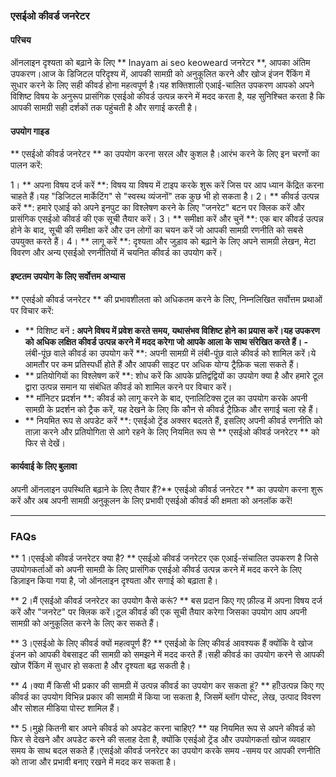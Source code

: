 ### एसईओ कीवर्ड जनरेटर

#### परिचय
ऑनलाइन दृश्यता को बढ़ाने के लिए ** Inayam ai seo keoweard जनरेटर **, आपका अंतिम उपकरण।आज के डिजिटल परिदृश्य में, आपकी सामग्री को अनुकूलित करने और खोज इंजन रैंकिंग में सुधार करने के लिए सही कीवर्ड होना महत्वपूर्ण है।यह शक्तिशाली एआई-चालित उपकरण आपको अपने विशिष्ट विषय के अनुरूप प्रासंगिक एसईओ कीवर्ड उत्पन्न करने में मदद करता है, यह सुनिश्चित करता है कि आपकी सामग्री सही दर्शकों तक पहुंचती है और सगाई करती है।

#### उपयोग गाइड
** एसईओ कीवर्ड जनरेटर ** का उपयोग करना सरल और कुशल है।आरंभ करने के लिए इन चरणों का पालन करें:

1। ** अपना विषय दर्ज करें **: विषय या विषय में टाइप करके शुरू करें जिस पर आप ध्यान केंद्रित करना चाहते हैं।यह "डिजिटल मार्केटिंग" से "स्वस्थ व्यंजनों" तक कुछ भी हो सकता है।
2। ** कीवर्ड उत्पन्न करें **: हमारे एआई को अपने इनपुट का विश्लेषण करने के लिए "जनरेट" बटन पर क्लिक करें और प्रासंगिक एसईओ कीवर्ड की एक सूची तैयार करें।
3। ** समीक्षा करें और चुनें **: एक बार कीवर्ड उत्पन्न होने के बाद, सूची की समीक्षा करें और उन लोगों का चयन करें जो आपकी सामग्री रणनीति को सबसे उपयुक्त करते हैं।
4। ** लागू करें **: दृश्यता और जुड़ाव को बढ़ाने के लिए अपने सामग्री लेखन, मेटा विवरण और अन्य एसईओ रणनीतियों में चयनित कीवर्ड का उपयोग करें।

#### इष्टतम उपयोग के लिए सर्वोत्तम अभ्यास
** एसईओ कीवर्ड जनरेटर ** की प्रभावशीलता को अधिकतम करने के लिए, निम्नलिखित सर्वोत्तम प्रथाओं पर विचार करें:

- ** विशिष्ट बनें **: अपने विषय में प्रवेश करते समय, यथासंभव विशिष्ट होने का प्रयास करें।यह उपकरण को अधिक लक्षित कीवर्ड उत्पन्न करने में मदद करेगा जो आपके आला के साथ संरेखित करते हैं।
-** लंबी-पूंछ वाले कीवर्ड का उपयोग करें **: अपनी सामग्री में लंबी-पूंछ वाले कीवर्ड को शामिल करें।ये आमतौर पर कम प्रतिस्पर्धी होते हैं और आपकी साइट पर अधिक योग्य ट्रैफ़िक चला सकते हैं।
- ** प्रतियोगियों का विश्लेषण करें **: शोध करें कि आपके प्रतिद्वंद्वियों का उपयोग क्या है और हमारे टूल द्वारा उत्पन्न समान या संबंधित कीवर्ड को शामिल करने पर विचार करें।
- ** मॉनिटर प्रदर्शन **: कीवर्ड को लागू करने के बाद, एनालिटिक्स टूल का उपयोग करके अपनी सामग्री के प्रदर्शन को ट्रैक करें, यह देखने के लिए कि कौन से कीवर्ड ट्रैफ़िक और सगाई चला रहे हैं।
- ** नियमित रूप से अपडेट करें **: एसईओ ट्रेंड अक्सर बदलते हैं, इसलिए अपनी कीवर्ड रणनीति को ताज़ा करने और प्रतियोगिता से आगे रहने के लिए नियमित रूप से ** एसईओ कीवर्ड जनरेटर ** को फिर से देखें।

#### कार्यवाई के लिए बुलावा
अपनी ऑनलाइन उपस्थिति बढ़ाने के लिए तैयार हैं?** एसईओ कीवर्ड जनरेटर ** का उपयोग करना शुरू करें और अब अपनी सामग्री अनुकूलन के लिए प्रभावी एसईओ कीवर्ड की क्षमता को अनलॉक करें!

---

### FAQs

** 1।एसईओ कीवर्ड जनरेटर क्या है? **
एसईओ कीवर्ड जनरेटर एक एआई-संचालित उपकरण है जिसे उपयोगकर्ताओं को अपनी सामग्री के लिए प्रासंगिक एसईओ कीवर्ड उत्पन्न करने में मदद करने के लिए डिज़ाइन किया गया है, जो ऑनलाइन दृश्यता और सगाई को बढ़ाता है।

** 2।मैं एसईओ कीवर्ड जनरेटर का उपयोग कैसे करूं? **
बस प्रदान किए गए फ़ील्ड में अपना विषय दर्ज करें और "जनरेट" पर क्लिक करें।टूल कीवर्ड की एक सूची तैयार करेगा जिसका उपयोग आप अपनी सामग्री को अनुकूलित करने के लिए कर सकते हैं।

** 3।एसईओ के लिए कीवर्ड क्यों महत्वपूर्ण हैं? **
एसईओ के लिए कीवर्ड आवश्यक हैं क्योंकि वे खोज इंजन को आपकी वेबसाइट की सामग्री को समझने में मदद करते हैं।सही कीवर्ड का उपयोग करने से आपकी खोज रैंकिंग में सुधार हो सकता है और दृश्यता बढ़ सकती है।

** 4।क्या मैं किसी भी प्रकार की सामग्री में उत्पन्न कीवर्ड का उपयोग कर सकता हूं? **
हाँ!उत्पन्न किए गए कीवर्ड का उपयोग विभिन्न प्रकार की सामग्री में किया जा सकता है, जिसमें ब्लॉग पोस्ट, लेख, उत्पाद विवरण और सोशल मीडिया पोस्ट शामिल हैं।

** 5।मुझे कितनी बार अपने कीवर्ड को अपडेट करना चाहिए? **
यह नियमित रूप से अपने कीवर्ड को फिर से देखने और अपडेट करने की सलाह देता है, क्योंकि एसईओ ट्रेंड और उपयोगकर्ता खोज व्यवहार समय के साथ बदल सकते हैं।एसईओ कीवर्ड जनरेटर का उपयोग करके समय -समय पर आपकी रणनीति को ताजा और प्रभावी बनाए रखने में मदद कर सकता है।